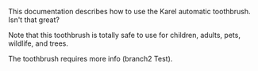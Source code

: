 This documentation describes how to use the Karel automatic toothbrush. Isn't that great?

Note that this toothbrush is totally safe to use for children, adults, pets, wildlife, and trees.

The toothbrush requires more info (branch2 Test).